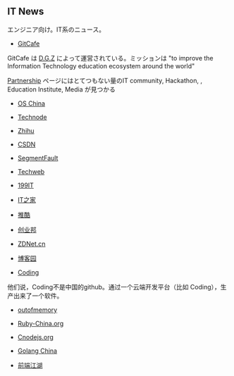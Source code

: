 ## IT News

エンジニア向け。IT系のニュース。


- [GitCafe](https://gitcafe.com/)

GitCafe は [D.G.Z](http://dgz.sh/) によって運営されている。ミッションは "to improve the Information Technology education ecosystem around the world"

[Partnership](https://gitcafe.com/partnership) ページにはとてつもない量のIT community, Hackathon, , Education Institute, Media が見つかる


- [OS China](http://www.oschina.net/)

- [Technode](http://technode.com/)

- [Zhihu](http://www.zhihu.com/)

- [CSDN](http://www.csdn.net/)

- [SegmentFault](http://segmentfault.com/)

- [Techweb](http://www.techweb.com.cn/)

- [199IT](http://www.199it.com/)

- [IT之家](http://www.ithome.com/)

- [推酷](http://www.tuicool.com/)

- [创业邦](http://kuailiyu.cyzone.cn/)

- [ZDNet.cn](http://www.zdnet.com.cn/)

- [博客园](http://www.cnblogs.com/)

- [Coding](https://coding.net/)

他们说，Coding不是中国的github。通过一个云端开发平台（比如 Coding），生产出来了一个软件。

- [outofmemory](http://outofmemory.cn/github/Shanghai/)

- [Ruby-China.org](https://ruby-china.org/)

- [Cnodejs.org](https://cnodejs.org/)

- [Golang China](http://golangtc.com/)

- [前端江湖](http://www.qdjhu.com/)

